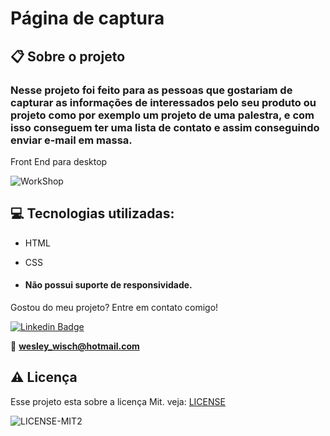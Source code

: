 # Página de captura

  ## 📋 Sobre o projeto

### Nesse projeto foi feito para as pessoas que gostariam de capturar as informações de interessados pelo seu produto ou projeto como por exemplo um projeto de uma palestra, e com isso conseguem ter uma lista de contato e assim conseguindo enviar e-mail em massa.

  
Front End para desktop

![WorkShop](https://user-images.githubusercontent.com/79159487/114699198-fb2acb00-9ced-11eb-8a87-49fa7b38659f.png)
 
 ## 💻 Tecnologias utilizadas:

- HTML

- CSS
  

-  #### Não possui suporte de responsividade.

  Gostou do meu projeto? Entre em contato comigo!

[![Linkedin Badge](https://img.shields.io/badge/-LinkedIn-blue?style=flat-square&logo=Linkedin&logoColor=white&link=https://www.linkedin.com/in/wesley-wisch/)](https://www.linkedin.com/in/wesley-wisch/)

📧 **[wesley_wisch@hotmail.com](mailto:wesley_wisch@hotmail.com)**

##  ⚠️  Licença
Esse projeto esta sobre a licença Mit. veja: [LICENSE](https://github.com/wesleywisch/Repositorio-dos-projetos-cursoProgBr/blob/main/LICENSE)

![LICENSE-MIT2](https://user-images.githubusercontent.com/79159487/114733599-7c478980-9d11-11eb-98da-262603bc1c13.png)